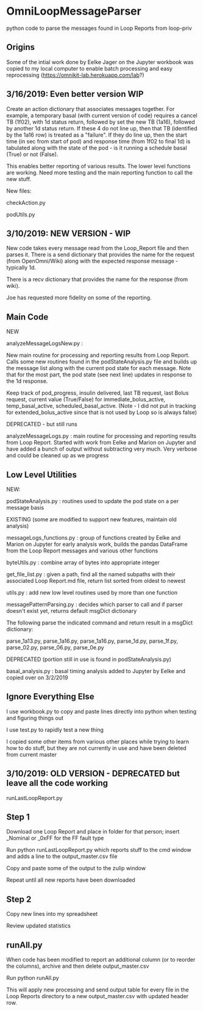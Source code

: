 # OmniLoopMessageParser
python code to parse the messages found in Loop Reports from loop-priv

## Origins
Some of the intial work done by Eelke Jager on the Jupyter workbook was copied to my local computer to enable batch processing and easy reprocessing (https://omnikit-lab.herokuapp.com/lab?)

## 3/16/2019: Even better version WIP

Create an action dictionary that associates messages together.  For example, a temporary basal (with current version of code) requires a cancel TB (1f02), with 1d status return, followed by set the new TB (1a16), followed by another 1d status return.  If these 4 do not line up, then that TB (identified by the 1a16 row) is treated as a "failure".  If they do line up, then the start time (in sec from start of pod) and response time (from 1f02 to final 1d) is tabulated along with the state of the pod - is it running a schedule basal (True) or not (False).

This enables better reporting of various results.  The lower level functions are working.  Need more testing and the main reporting function to call the new stuff.

New files:

checkAction.py

podUtils.py

## 3/10/2019: NEW VERSION - WIP

New code takes every message read from the Loop_Report file and then parses it.
There is a send dictionary that provides the name for the request (from OpenOmni/Wiki) along with the expected response message - typically 1d.

There is a recv dictionary that provides the name for the response (from wiki).

Joe has requested more fidelity on some of the reporting.

## Main Code

NEW

analyzeMessageLogsNew.py :

New main routine for processing and reporting results from Loop Report. Calls some new routines found in the podStateAnalysis.py file and builds up the message list along with the current pod state for each message. Note that for the most part, the pod state (see next line) updates in response to the 1d response.

Keep track of pod_progress, insulin delivered, last TB request, last Bolus request, current value (True/False) for immediate_bolus_active, temp_basal_active, scheduled_basal_active.  (Note - I did not put in tracking for extended_bolus_active since that is not used by Loop so is always false)

DEPRECATED - but still runs

analyzeMessageLogs.py : main routine for processing and reporting results from Loop Report. Started with work from Eelke and Marion on Jupyter and have added a bunch of output without subtracting very much.  Very verbose and could be cleaned up as we progress

## Low Level Utilities

NEW:

podStateAnalysis.py : routines used to update the pod state on a per message basis

EXISTING (some are modified to support new features, maintain old analysis)

messageLogs_functions.py : group of functions created by Eelke and Marion on Jupyter for early analysis work, builds the pandas DataFrame from the Loop Report messages and various other functions

byteUtils.py : combine array of bytes into appropriate integer

get_file_list.py : given a path, find all the named subpaths with their associated Loop Report.md file, return list sorted from oldest to newest

utils.py : add new low level routines used by more than one function

messagePatternParsing.py : decides which parser to call and if parser doesn't exist yet, returns default msgDict dictionary

The following parse the indicated command and return result in a msgDict dictionary:

parse_1a13.py, parse_1a16.py, parse_1a16.py, parse_1d.py, parse_1f.py, parse_02.py, parse_06.py, parse_0e.py

DEPRECATED (portion still in use is found in podStateAnalysis.py)

basal_analysis.py : basal timing analysis added to Jupyter by Eelke and copied over on 3/2/2019

## Ignore Everything Else

I use workbook.py to copy and paste lines directly into python when testing and figuring things out

I use test.py to rapidly test a new thing

I copied some other items from various other places while trying to learn how to do stuff, but they are not currently in use and have been deleted from current master

## 3/10/2019: OLD VERSION - DEPRECATED but leave all the code working

runLastLoopReport.py

## Step 1

Download one Loop Report and place in folder for that person; insert _Nominal or _0xFF for the FF fault type

Run python runLastLoopReport.py which reports stuff to the cmd window and adds a line to the output_master.csv file

Copy and paste some of the output to the zulip window

Repeat until all new reports have been downloaded

## Step 2

Copy new lines into my spreadsheet

Review updated statistics

## runAll.py

When code has been modified to report an additional column (or to reorder the columns), archive and then delete output_master.csv

Run python runAll.py

This will apply new processing and send output table for every file in the Loop Reports directory to a new output_master.csv with updated header row.
